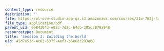 ```yaml
---
content_type: resource
description: ''
file: https://ol-ocw-studio-app-qa.s3.amazonaws.com/courses/21w-763j-transmedia-storytelling-modern-science-fiction-spring-2014/42d7a53d4c6263754ef3b6e6dc203e68_MIT21W_763JS14_Session_3.pdf
file_type: application/pdf
parent_uid: ee843043-e02c-7d2c-64db-305d3079a948
resourcetype: Document
title: 'Session 3: Building the World'
uid: 42d7a53d-4c62-6375-4ef3-b6e6dc203e68
---
```

